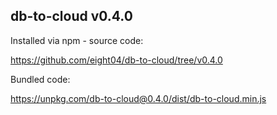 ## db-to-cloud v0.4.0

Installed via npm - source code:

https://github.com/eight04/db-to-cloud/tree/v0.4.0

Bundled code:

https://unpkg.com/db-to-cloud@0.4.0/dist/db-to-cloud.min.js
